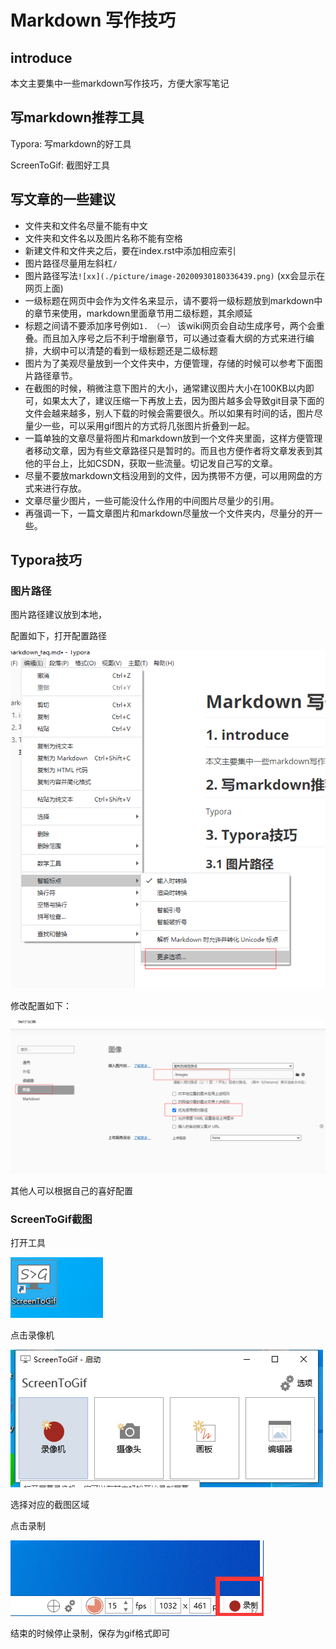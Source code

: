 # Markdown 写作技巧

## introduce

本文主要集中一些markdown写作技巧，方便大家写笔记

## 写markdown推荐工具

Typora: 写markdown的好工具

ScreenToGif: 截图好工具

## 写文章的一些建议

- 文件夹和文件名尽量不能有中文
- 文件夹和文件名以及图片名称不能有空格
- 新建文件和文件夹之后，要在index.rst中添加相应索引
- 图片路径尽量用左斜杠`/`
- 图片路径写法`![xx](./picture/image-20200930180336439.png)`  (xx会显示在网页上面)
- 一级标题在网页中会作为文件名来显示，请不要将一级标题放到markdown中的章节来使用，markdown里面章节用二级标题，其余顺延
- 标题之间请不要添加序号例如`1. （一）` 该wiki网页会自动生成序号，两个会重叠。而且加入序号之后不利于增删章节，可以通过查看大纲的方式来进行编排，大纲中可以清楚的看到一级标题还是二级标题
- 图片为了美观尽量放到一个文件夹中，方便管理，存储的时候可以参考下面图片路径章节。
- 在截图的时候，稍微注意下图片的大小，通常建议图片大小在100KB以内即可，如果太大了，建议压缩一下再放上去，因为图片越多会导致git目录下面的文件会越来越多，别人下载的时候会需要很久。所以如果有时间的话，图片尽量少一些，可以采用gif图片的方式将几张图片折叠到一起。
- 一篇单独的文章尽量将图片和markdown放到一个文件夹里面，这样方便管理者移动文章，因为有些文章路径只是暂时的。而且也方便作者将文章发表到其他的平台上，比如CSDN，获取一些流量。切记发自己写的文章。
- 尽量不要放markdown文档没用到的文件，因为携带不方便，可以用网盘的方式来进行存放。
- 文章尽量少图片，一些可能没什么作用的中间图片尽量少的引用。
- 再强调一下，一篇文章图片和markdown尽量放一个文件夹内，尽量分的开一些。











## Typora技巧

### 图片路径

图片路径建议放到本地，

配置如下，打开配置路径

![](images/image-20201017174804893.png)

修改配置如下：

![image-20201017174849034](images/image-20201017174849034.png)

其他人可以根据自己的喜好配置

### ScreenToGif截图

打开工具

![](images/image-20201022200029411.png)

点击录像机

![image-20201022200100320](images/image-20201022200100320.png)

选择对应的截图区域

点击录制

![](images/image-20201022200145802.png)

结束的时候停止录制，保存为gif格式即可

